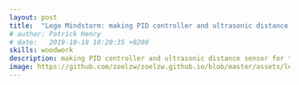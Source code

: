 ```yaml
---
layout: post
title:  "Lego Mindstorm: making PID controller and ultrasonic distance sensor"
# author: Patrick Henry
# date:   2019-10-18 10:20:35 +0200
skills: woodwork
description: making PID controller and ultrasonic distance sensor for the lego UV 
image: https://github.com/zoelzw/zoelzw.github.io/blob/master/assets/lego.PNG?raw=true
---
```

